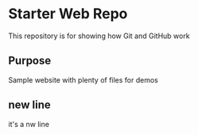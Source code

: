 # Starter Web Repo

This repository is for showing how Git and GitHub work

## Purpose

Sample website with plenty of files for demos

## new line

it's a nw line